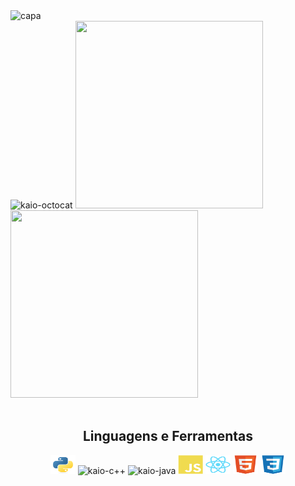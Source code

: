 <div> 
 <img alt="capa" src="https://user-images.githubusercontent.com/44037182/134763347-7beda399-0ad6-486d-bf53-a08a88b81619.png">

</div>

<div > 
 <img height = "300" width="300" alt="kaio-octocat" src="https://user-images.githubusercontent.com/44037182/134766601-2d2a5dea-0abb-4a5f-a6cd-3a099e2da079.png")
  <a href="https://github.com/kaiotakuma">
  <img  height="300" width="300" src="https://github-readme-stats.vercel.app/api?username=kaiotakuma&show_icons=true&theme=highcontrast&include_all_commits=true&count_private=true"/>
  <img height="300" width="300" src="https://github-readme-stats.vercel.app/api/top-langs/?username=kaiotakuma&layout=compact&langs_count=7&theme=highcontrast"/>
</div>

 <div style="display: inline_block"><br>
   <h2  align="center" >Linguagens e Ferramentas  </h2>
  <div align="center" > 
  <img alt="kaio-Python" height="30" width="40" src="https://raw.githubusercontent.com/devicons/devicon/master/icons/python/python-original.svg">
  <img alt="kaio-c++" height="30" width="40" src="https://cdn.jsdelivr.net/gh/devicons/devicon/icons/cplusplus/cplusplus-line.svg" />
  <img alt="kaio-java" height="30" width="40" src="https://cdn.jsdelivr.net/gh/devicons/devicon/icons/java/java-plain-wordmark.svg" />
  <img alt="kaio-Js" height="30" width="40" src="https://raw.githubusercontent.com/devicons/devicon/master/icons/javascript/javascript-plain.svg">
  <img alt="kaio-React" height="30" width="40" src="https://raw.githubusercontent.com/devicons/devicon/master/icons/react/react-original.svg">
  <img alt="kaio-HTML" height="30" width="40" src="https://raw.githubusercontent.com/devicons/devicon/master/icons/html5/html5-original.svg">
  <img alt="kaio-CSS" height="30" width="40" src="https://raw.githubusercontent.com/devicons/devicon/master/icons/css3/css3-original.svg">
 </div>
  
  
  
</div>
 
